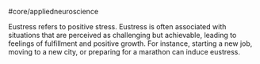#core/appliedneuroscience

Eustress refers to positive stress. Eustress is often associated with situations that are perceived as challenging but achievable, leading to feelings of fulfillment and positive growth. For instance, starting a new job, moving to a new city, or preparing for a marathon can induce eustress.
